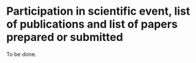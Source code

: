 # Participation in scientific event, list of publications and list of papers prepared or submitted

To be done.